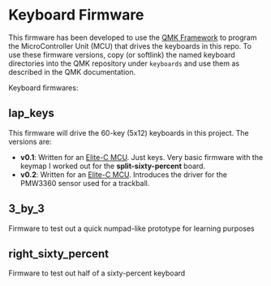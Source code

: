 # Keyboard Firmware

This firmware has been developed to use the [QMK Framework](https://docs.qmk.fm/#/) to program the MicroController Unit (MCU) that drives the keyboards in this repo. To use these firmware versions, copy (or softlink) the named keyboard directories into the QMK repository under `keyboards` and use them as described in the QMK documentation.

Keyboard firmwares:

## lap_keys
This firmware will drive the 60-key (5x12) keyboards in this project. The versions are:
- **v0.1**:
  Written for an [Elite-C MCU](https://keeb.io/products/elite-c-low-profile-version-usb-c-pro-micro-replacement-atmega32u4). Just keys. Very basic firmware with the keymap I worked out for the **split-sixty-percent** board.
- **v0.2**:
  Written for an [Elite-C MCU](https://keeb.io/products/elite-c-low-profile-version-usb-c-pro-micro-replacement-atmega32u4). Introduces the driver for the PMW3360 sensor used for a trackball.

## 3_by_3
Firmware to test out a quick numpad-like prototype for learning purposes

## right_sixty_percent
Firmware to test out half of a sixty-percent keyboard